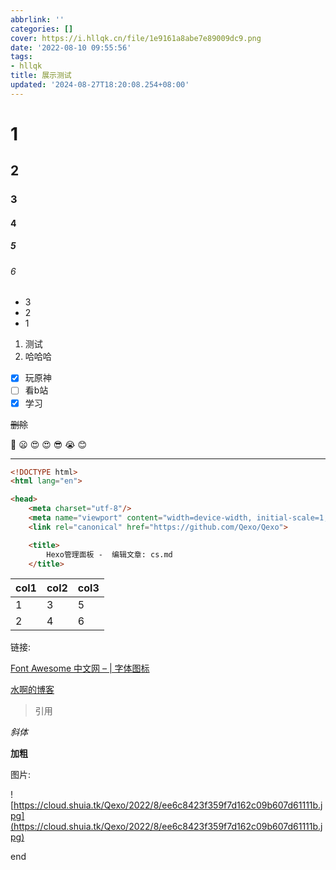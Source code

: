 ```yaml
---
abbrlink: ''
categories: []
cover: https://i.hllqk.cn/file/1e9161a8abe7e89009dc9.png
date: '2022-08-10 09:55:56'
tags:
- hllqk
title: 展示测试
updated: '2024-08-27T18:20:08.254+08:00'
---
```

# 1

## 2

### 3

#### 4

##### 5

###### 6

* 3
* 2
* 1

1. 测试
2. 哈哈哈

* [X]  玩原神
* [ ]  看b站
* [X]  学习

~~删除~~

🙂 😦 😍 😍 😎 😭 😊

---

```html
<!DOCTYPE html>
<html lang="en">

<head>
    <meta charset="utf-8"/>
    <meta name="viewport" content="width=device-width, initial-scale=1, shrink-to-fit=no">
    <link rel="canonical" href="https://github.com/Qexo/Qexo">

    <title>
        Hexo管理面板 -  编辑文章: cs.md 
    </title>

```


| col1 | col2 | col3 |
| ---- | ---- | ---- |
| 1    | 3    | 5    |
| 2    | 4    | 6    |

链接:

[Font Awesome 中文网 – | 字体图标](http://www.fontawesome.com.cn/)

[水啊的博客](http://shui.tk)

> 引用

*斜体*

**加粗**

图片:

![https://cloud.shuia.tk/Qexo/2022/8/ee6c8423f359f7d162c09b607d61111b.jpg](https://cloud.shuia.tk/Qexo/2022/8/ee6c8423f359f7d162c09b607d61111b.jpg)

end
